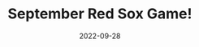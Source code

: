 ---
layout: gallery
page_name: gallery
title: "September Red Sox Game!"
date: "2022-09-28"
items:
    - alt: "Invite"
      src: "img/image001.png"
    - alt: "Attendees"
      src: "img/parklab_01.jpg"
    - alt: "Food on table"
      src: "img/food1.jpg"
    - alt: "Guacamole"
      src: "img/guac.jpg"
    - alt: "Drinks on table"
      src: "img/drink.jpg"
    - alt: "Food on table"
      src: "img/food3.jpg"
    - alt: "Cupcakes"
      src: "img/food2.jpg"
    - alt: "Baby Yoda"
      src: "img/babyyoda.jpg"
---